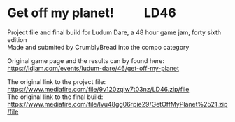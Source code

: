 # Get off my planet! &emsp;&emsp; LD46
Project file and final build for Ludum Dare, a 48 hour game jam, forty sixth edition<br>
Made and submited by CrumblyBread into the compo category

Original game page and the results can by found here: https://ldjam.com/events/ludum-dare/46/get-off-my-planet


The original link to the project file: https://www.mediafire.com/file/9v120zglw7t03nz/LD46.zip/file <br>
The original link to the final build: https://www.mediafire.com/file/lvu48gg06rpie29/GetOffMyPlanet%2521.zip/file
